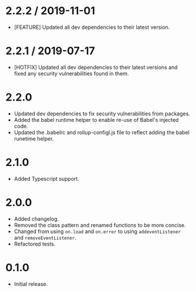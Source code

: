2.2.2 / 2019-11-01
====================
* [FEATURE] Updated all dev dependencies to their latest version.

2.2.1 / 2019-07-17
====================
* [HOTFIX] Updated all dev dependencies to their latest versions and fixed any security vulnerabilities found in them.

2.2.0
====================
* Updated dev dependencies to fix security vulnerabilities from packages.
* Added the babel runtime helper to enable re-use of Babel's injected code.
* Updated the .babelrc and rollup-configl.js file to reflect adding the babel runetime helper.

2.1.0
====================
* Added Typescript support.

2.0.0
====================
* Added changelog.
* Removed the class pattern and renamed functions to be more concise.
* Changed from using `on.load` and `on.error` to using `addeventListener` and `removeEventListener`.
* Refactored tests.

0.1.0
====================
* Initial release.
